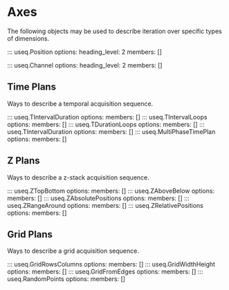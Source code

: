 # Axes

The following objects may be used to describe iteration over specific
types of dimensions.

::: useq.Position
    options:
        heading_level: 2
        members: []

::: useq.Channel
    options:
        heading_level: 2
        members: []

## Time Plans

Ways to describe a temporal acquisition sequence.

::: useq.TIntervalDuration
    options:
        members: []
::: useq.TIntervalLoops
    options:
        members: []
::: useq.TDurationLoops
    options:
        members: []
::: useq.TIntervalDuration
    options:
        members: []
::: useq.MultiPhaseTimePlan
    options:
        members: []

## Z Plans

Ways to describe a z-stack acquisition sequence.

::: useq.ZTopBottom
    options:
        members: []
::: useq.ZAboveBelow
    options:
        members: []
::: useq.ZAbsolutePositions
    options:
        members: []
::: useq.ZRangeAround
    options:
        members: []
::: useq.ZRelativePositions
    options:
        members: []

## Grid Plans

Ways to describe a grid acquisition sequence.

::: useq.GridRowsColumns
    options:
        members: []
::: useq.GridWidthHeight
    options:
        members: []
::: useq.GridFromEdges
    options:
        members: []
::: useq.RandomPoints
    options:
        members: []
